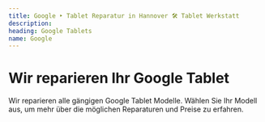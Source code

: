 ```yaml
---
title: Google ‣ Tablet Reparatur in Hannover 🛠️ Tablet Werkstatt
description: 
heading: Google Tablets
name: Google
---
```


# Wir reparieren Ihr Google Tablet
Wir reparieren alle gängigen Google Tablet Modelle. Wählen Sie Ihr Modell aus, um mehr über die möglichen Reparaturen und Preise zu erfahren.